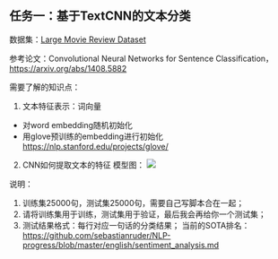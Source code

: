 ## 任务一：基于TextCNN的文本分类
数据集：[Large Movie Review Dataset](http://ai.stanford.edu/~amaas/data/sentiment/)

参考论文：Convolutional Neural Networks for Sentence Classification，https://arxiv.org/abs/1408.5882

需要了解的知识点：

1. 文本特征表示：词向量
* 对word embedding随机初始化
* 用glove预训练的embedding进行初始化 https://nlp.stanford.edu/projects/glove/
2. CNN如何提取文本的特征
模型图：
![](https://github.com/TelmaZzzz/NLP_NOTE/tree/master/NLP_prectice/prectice1/TextCnn.png)


说明：

1. 训练集25000句，测试集25000句，需要自己写脚本合在一起；
2. 请将训练集用于训练，测试集用于验证，最后我会再给你一个测试集；
3. 测试结果格式：每行对应一句话的分类结果；
当前的SOTA排名：https://github.com/sebastianruder/NLP-progress/blob/master/english/sentiment_analysis.md